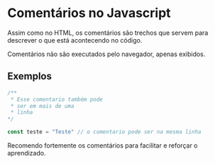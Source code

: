 # Comentários no Javascript

Assim como no HTML, os comentários são trechos que servem para descrever o que está acontecendo no código.

Comentários não são executados pelo navegador, apenas exibidos.

## Exemplos

```js
/**
 * Esse comentario também pode
 * ser em mais de uma
 * linha
*/
```

```js
const teste = "Teste" // o comentario pode ser na mesma linha
```

Recomendo fortemente os comentários para facilitar e reforçar o aprendizado.
